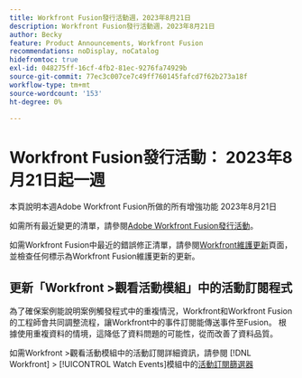 ```yaml
---
title: Workfront Fusion發行活動週，2023年8月21日
description: Workfront Fusion發行活動週，2023年8月21日
author: Becky
feature: Product Announcements, Workfront Fusion
recommendations: noDisplay, noCatalog
hidefromtoc: true
exl-id: 048275ff-16cf-4fb2-81ec-9276fa74929b
source-git-commit: 77ec3c007ce7c49ff760145fafcd7f62b273a18f
workflow-type: tm+mt
source-wordcount: '153'
ht-degree: 0%

---
```


# Workfront Fusion發行活動： 2023年8月21日起一週

本頁說明本週Adobe Workfront Fusion所做的所有增強功能
2023年8月21日

如需所有最近變更的清單，請參閱[Adobe Workfront Fusion發行活動](/help/workfront-fusion/fusion-product-releases/fusion-release-activity.md)。

如需Workfront Fusion中最近的錯誤修正清單，請參閱[Workfront維護更新](https://experienceleague.adobe.com/docs/workfront-known-issues/releases/current-updates.html)頁面，並檢查任何標示為Workfront Fusion維護更新的更新。

## 更新「Workfront >觀看活動模組」中的活動訂閱程式

為了確保案例能說明案例觸發程式中的重複情況，Workfront和Workfront Fusion的工程師會共同調整流程，讓Workfront中的事件訂閱能傳送事件至Fusion。 根據使用重複資料的情境，這降低了資料問題的可能性，從而改善了資料品質。

如需Workfront >觀看活動模組中的活動訂閱詳細資訊，請參閱 [!DNL Workfront] > [!UICONTROL Watch Events]模組中的[活動訂閱篩選器](/help/workfront-fusion/references/apps-and-modules/adobe-connectors/workfront-modules.md#event-subscription-filters-in-the-workfront--watch-events-modules)
